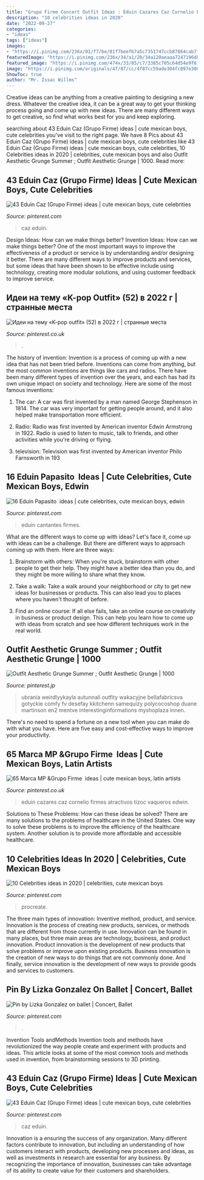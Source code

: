 ```yaml
---
title: "Grupo Firme Concert Outfit Ideas : Eduin Cazares Caz Cornelio Firmes Atractivos Tizoc Vaqueros Edwin"
description: "10 celebrities ideas in 2020"
date: "2022-09-27"
categories:
- "ideas"
tags: ["ideas"]
images:
- "https://i.pinimg.com/236x/01/f7/be/01f7beefb7a5c7351747ccb87864cab7.jpg"
featuredImage: "https://i.pinimg.com/236x/34/a1/20/34a120aeaaa7247196d80ba92920376c.jpg"
featured_image: "https://i.pinimg.com/474x/33/85/c7/3385c705c64d54e9f61db2742ba3c950.jpg"
image: "https://i.pinimg.com/originals/4f/87/cc/4f87cc59ade304fc897e3084d3ff6f24.jpg"
ShowToc: true
author: "Mr. Issac Willms"
---
```



Creative ideas can be anything from a creative painting to designing a new dress. Whatever the creative idea, it can be a great way to get your thinking process going and come up with new ideas. There are many different ways to get creative, so find what works best for you and keep exploring.

	

		
searching about 43 Eduin Caz (Grupo Firme) ideas | cute mexican boys, cute celebrities you've visit to the right page. We have 8 Pics about 43 Eduin Caz (Grupo Firme) ideas | cute mexican boys, cute celebrities like 43 Eduin Caz (Grupo Firme) ideas | cute mexican boys, cute celebrities, 10 Celebrities ideas in 2020 | celebrities, cute mexican boys and also Outfit Aesthetic Grunge Summer ; Outfit Aesthetic Grunge | 1000. Read more:
		
    
## 43 Eduin Caz (Grupo Firme) Ideas | Cute Mexican Boys, Cute Celebrities

<img loading=lazy src="https://i.pinimg.com/474x/87/31/df/8731dfae2154d4c1e67e00f502998667.jpg" onerror="this.onerror=null;this.src='https://tse3.mm.bing.net/th?id=OIP.NLpNdevYqI0MBkR58RJj6QAAAA&amp;pid=15.1';" alt="43 Eduin Caz (Grupo Firme) ideas | cute mexican boys, cute celebrities">

_Source: pinterest.com_

>caz eduin. 

	

Design Ideas: How can we make things better?
Invention Ideas: How can we make things better?
One of the most important ways to improve the effectiveness of a product or service is by understanding and/or designing it better. There are many different ways to improve products and services, but some ideas that have been shown to be effective include using technology, creating more modular solutions, and using customer feedback to improve service.

    
## Идеи на тему «K-pop Outfit» (52) в 2022 г | странные места

<img loading=lazy src="https://i.pinimg.com/236x/34/a1/20/34a120aeaaa7247196d80ba92920376c.jpg" onerror="this.onerror=null;this.src='https://tse4.mm.bing.net/th?id=OIP.fEkRlqC36OZpU-_1YIgiswDsDx&amp;pid=15.1';" alt="Идеи на тему «K-pop outfit» (52) в 2022 г | странные места">

_Source: pinterest.co.uk_

>. 

	

The history of invention:
Invention is a process of coming up with a new idea that has not been tried before. Inventions can come from anything, but the most common inventions are things like cars and radios. There have been many different types of invention over the years, and each has had its own unique impact on society and technology. Here are some of the most famous inventions:
1) The car: A car was first invented by a man named George Stephenson in 1814. The car was very important for getting people around, and it also helped make transportation more efficient.

2) Radio: Radio was first invented by American inventor Edwin Armstrong in 1922. Radio is used to listen to music, talk to friends, and other activities while you're driving or flying.

3) television: Television was first invented by American inventor Philo Farnsworth in 193
    
## 16 Eduin Papasito ️ Ideas | Cute Celebrities, Cute Mexican Boys, Edwin

<img loading=lazy src="https://i.pinimg.com/236x/01/f7/be/01f7beefb7a5c7351747ccb87864cab7.jpg" onerror="this.onerror=null;this.src='https://tse2.mm.bing.net/th?id=OIP.OCsHg9vhZrJ8q6D7Eo2CAwAAAA&amp;pid=15.1';" alt="16 Eduin Papasito ️ ideas | cute celebrities, cute mexican boys, edwin">

_Source: pinterest.com_

>eduin cantantes firmes. 

	

What are the different ways to come up with ideas?
Let's face it, come up with ideas can be a challenge. But there are different ways to approach coming up with them. Here are three ways: 
1. Brainstorm with others: When you're stuck, brainstorm with other people to get their help. They might have a better idea than you do, and they might be more willing to share what they know.

2. Take a walk: Take a walk around your neighborhood or city to get new ideas for businesses or products. This can also lead you to places where you haven't thought of before.

3. Find an online course: If all else fails, take an online course on creativity in business or product design. This can help you learn how to come up with ideas from scratch and see how different techniques work in the real world.

    
## Outfit Aesthetic Grunge Summer ; Outfit Aesthetic Grunge | 1000

<img loading=lazy src="https://i.pinimg.com/originals/6a/7e/45/6a7e45606eaeb8efbe47e359078aad27.jpg" onerror="this.onerror=null;this.src='https://tse2.mm.bing.net/th?id=OIP.wDBsxujLtVeOTQocdqPefwHaKN&amp;pid=15.1';" alt="Outfit Aesthetic Grunge Summer ; Outfit Aesthetic Grunge | 1000">

_Source: pinterest.jp_

>ubrania weirdlyykayla autunnali outfity wakacyjne bellafabricsva gotyckie comfy fv desefay kkitchenn samequizy polycocoshop duane martinson en2 mentve interestinginformations myshoplaza innen. 

	

There's no need to spend a fortune on a new tool when you can make do with what you have. Here are five easy and cost-effective ways to improve your productivity.

    
## 65 Marca MP &amp;Grupo Firme ️ Ideas | Cute Mexican Boys, Latin Artists

<img loading=lazy src="https://i.pinimg.com/474x/f0/d5/92/f0d592b97f8f4cadf8fc41fbcb11d25b.jpg" onerror="this.onerror=null;this.src='https://tse2.mm.bing.net/th?id=OIP.fhg6f74uRSqE9AO2MMvOAAAAAA&amp;pid=15.1';" alt="65 Marca MP &amp;Grupo Firme ️ ideas | cute mexican boys, latin artists">

_Source: pinterest.co.uk_

>eduin cazares caz cornelio firmes atractivos tizoc vaqueros edwin. 

	

Solutions to These Problems: How can these ideas be solved?
There are many solutions to the problems of healthcare in the United States. One way to solve these problems is to improve the efficiency of the healthcare system. Another solution is to provide more affordable and accessible healthcare.

    
## 10 Celebrities Ideas In 2020 | Celebrities, Cute Mexican Boys

<img loading=lazy src="https://i.pinimg.com/474x/33/85/c7/3385c705c64d54e9f61db2742ba3c950.jpg" onerror="this.onerror=null;this.src='https://tse1.mm.bing.net/th?id=OIP.dN8HjLr449z074is4BYjbwAAAA&amp;pid=15.1';" alt="10 Celebrities ideas in 2020 | celebrities, cute mexican boys">

_Source: pinterest.com_

>procreate. 

	

The three main types of innovation: Inventive method, product, and service.
Innovation is the process of creating new products, services, or methods that are different from those currently in use. Innovation can be found in many places, but three main areas are technology, business, and product innovation. 
Product innovation is the development of new products that solve problems or improve upon existing products. Business innovation is the creation of new ways to do things that are not commonly done. And finally, service innovation is the development of new ways to provide goods and services to customers.

    
## Pin By Lizka Gonzalez On Ballet | Concert, Ballet

<img loading=lazy src="https://i.pinimg.com/originals/4f/87/cc/4f87cc59ade304fc897e3084d3ff6f24.jpg" onerror="this.onerror=null;this.src='https://tse3.mm.bing.net/th?id=OIP.hqqg47iZkB6s5kOu0R4ZZwHaNK&amp;pid=15.1';" alt="Pin by Lizka Gonzalez on ballet | Concert, Ballet">

_Source: pinterest.com_

>. 

	

Invention Tools andMethods
Invention tools and methods have revolutionized the way people create and experiment with products and ideas. This article looks at some of the most common tools and methods used in invention, from brainstorming sessions to 3D printing.

    
## 43 Eduin Caz (Grupo Firme) Ideas | Cute Mexican Boys, Cute Celebrities

<img loading=lazy src="https://i.pinimg.com/474x/a2/2c/5b/a22c5be7f07d150dd6f043ddd0e0efb7.jpg" onerror="this.onerror=null;this.src='https://tse4.mm.bing.net/th?id=OIP.Yj-w9YQS4WKafNt1KfcFDwAAAA&amp;pid=15.1';" alt="43 Eduin Caz (Grupo Firme) ideas | cute mexican boys, cute celebrities">

_Source: pinterest.com_

>caz eduin. 

	

Innovation is a ensuring the success of any organization. Many different factors contribute to innovation, but including an understanding of how customers interact with products, developing new processes and ideas, as well as investments in research are essential for any business. By recognizing the importance of innovation, businesses can take advantage of its ability to create value for their customers and shareholders.

